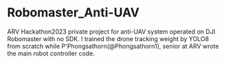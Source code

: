 # Robomaster_Anti-UAV
ARV Hackathon2023 private project for anti-UAV system operated on DJI Robomaster with no SDK. I trained the drone tracking weight by YOLO8 from scratch while P'Phongsathorn(@Phongsathorn1), senior at ARV wrote the main robot controller code.
